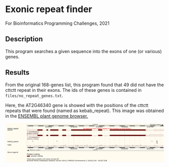 # Exonic repeat finder
For Bioinformatics Programming Challenges, 2021

## Description
This program searches a given sequence into the exons of one (or various) genes.

## Results
From the original 168-genes list, this program found that 49 did not have the cttctt repeat in their exons. The ids of these genes is contained in `files/no_repeat_genes.txt`.

Here, the AT2G46340 gene is showed with the positions of the cttctt repeats that were found (named as kebab_repeat). This image was obtained in the [ENSEMBL plant genome browser.](http://plants.ensembl.org/info/website/upload/index.html)

![Alt text](files/Arabidopsis_thaliana_219022154_19027528.png)